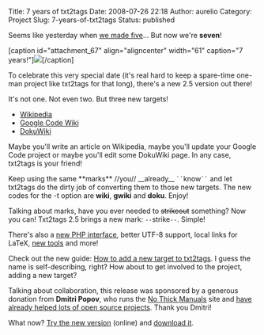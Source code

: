 Title: 7 years of txt2tags
Date: 2008-07-26 22:18
Author: aurelio
Category: Project
Slug: 7-years-of-txt2tags
Status: published

Seems like yesterday when [we made
five](http://txt2tags.wordpress.com/2006/07/26/5-years-of-txt2tags/)...
But now we're **seven**!

[caption id="attachment\_67" align="aligncenter" width="61" caption="7
years!"]![](http://txt2tags.files.wordpress.com/2008/07/bolo.png)[/caption]

To celebrate this very special date (it's real hard to keep a spare-time
one-man project like txt2tags for that long), there's a new 2.5 version
out there!

It's not one. Not even two. But three new targets!

-   [Wikipedia](http://en.wikipedia.org/wiki/Wikipedia)
-   [Google Code Wiki](http://en.wikipedia.org/wiki/Google_code)
-   [DokuWiki](http://en.wikipedia.org/wiki/Dokuwiki)

Maybe you'll write an article on Wikipedia, maybe you'll update your
Google Code project or maybe you'll edit some DokuWiki page. In any
case, txt2tags is your friend!

Keep using the same \*\*marks\*\* //you// \_\_already\_\_
``` `` ```know``` `` ``` and let txt2tags do the dirty job of converting
them to those new targets. The new codes for the -t option are **wiki**,
**gwiki** and **doku**. Enjoy!

Talking about marks, have you ever needed to ~~strikeout~~ something?
Now you can! Txt2tags 2.5 brings a new mark: `--`strike`--`. Simple!

There's also a [new PHP
interface](http://txt2tags.sourceforge.net/online.php), better UTF-8
support, local links for LaTeX, [new
tools](http://txt2tags.sourceforge.net/tools.html) and more!

Check out the new guide: [How to add a new target to
txt2tags](http://txt2tags.sourceforge.net/new-target.html). I guess the
name is self-describing, right? How about to get involved to the
project, adding a new target?

Talking about collaboration, this release was sponsored by a generous
donation from **Dmitri Popov**, who runs the [No Thick
Manuals](http://www.nothickmanuals.info) site and [have already helped
lots of open source
projects](http://www.nothickmanuals.info/doku.php/donations). Thank you
Dmitri!

What now? [Try the new
version](http://txt2tags.sourceforge.net/online.php) (online) and
[download it](http://txt2tags.sourceforge.net/download.html).
